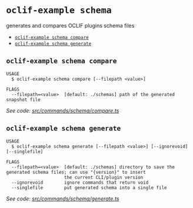 # `oclif-example schema`

generates and compares OCLIF plugins schema files

- [`oclif-example schema compare`](#oclif-example-schema-compare)
- [`oclif-example schema generate`](#oclif-example-schema-generate)

## `oclif-example schema compare`

```
USAGE
  $ oclif-example schema compare [--filepath <value>]

FLAGS
  --filepath=<value>  [default: ./schemas] path of the generated snapshot file
```

_See code: [src/commands/schema/compare.ts](https://github.com/oclif/plugin-command-snapshot/blob/5.1.3/src/commands/schema/compare.ts)_

## `oclif-example schema generate`

```
USAGE
  $ oclif-example schema generate [--filepath <value>] [--ignorevoid] [--singlefile]

FLAGS
  --filepath=<value>  [default: ./schemas] directory to save the generated schema files; can use "{version}" to insert
                      the current CLI/plugin version
  --ignorevoid        ignore commands that return void
  --singlefile        put generated schema into a single file
```

_See code: [src/commands/schema/generate.ts](https://github.com/oclif/plugin-command-snapshot/blob/5.1.3/src/commands/schema/generate.ts)_

